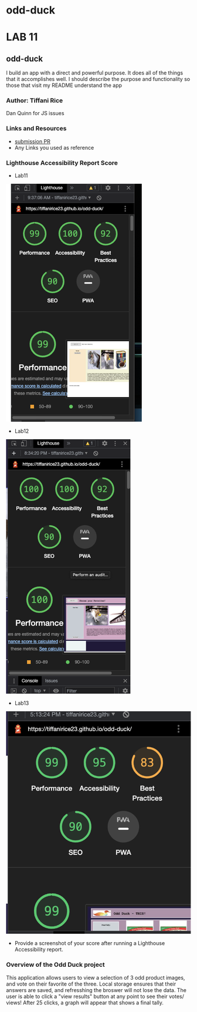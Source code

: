 # odd-duck

# LAB 11

## odd-duck

I build an app with a direct and powerful purpose. It does all of the things that it accomplishes well. I should describe the purpose and functionality so those that visit my README understand the app

### Author: Tiffani Rice
Dan Quinn for JS issues

### Links and Resources

* [submission PR](http://xyz.com)
* Any Links you used as reference

### Lighthouse Accessibility Report Score

- Lab11

![Lighthouselab11](img/lab11-lighthouse.png)

- Lab12

![Lighthouselab12](img/lab12-lighthouse.png)

- Lab13

![Lighthouselab13](img/lab13-lighthouse.png)

* Provide a screenshot of your score after running a Lighthouse Accessibility report.

### Overview of the Odd Duck project

This application allows users to view a selection of 3 odd product images, and vote on their favorite of the three. Local storage ensures that their answers are saved, and refresshing the broswer will not lose the data. The user is able to click a "view results" button at any point to see their votes/ views! After 25 clicks, a graph will appear that shows a final tally.
